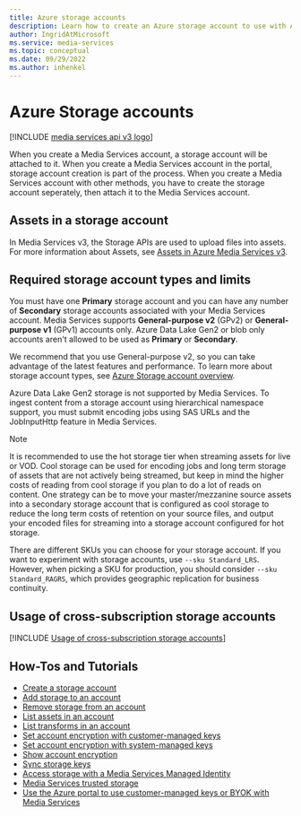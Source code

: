 ```yaml
---
title: Azure storage accounts
description: Learn how to create an Azure storage account to use with Azure Media Services.
author: IngridAtMicrosoft
ms.service: media-services
ms.topic: conceptual
ms.date: 09/29/2022
ms.author: inhenkel
---
```


# Azure Storage accounts

[!INCLUDE [media services api v3 logo](./includes/v3-hr.md)]

When you create a Media Services account, a storage account will be attached to it.  When you create a Media Services account in the portal, storage account creation is part of the process.  When you create a Media Services account with other methods, you have to create the storage account seperately, then attach it to the Media Services account.

## Assets in a storage account

In Media Services v3, the Storage APIs are used to upload files into assets. For more information about Assets, see [Assets in Azure Media Services v3](assets-concept.md).

## Required storage account types and limits

You must have one **Primary** storage account and you can have any number of **Secondary** storage accounts associated with your Media Services account. Media Services supports **General-purpose v2** (GPv2) or **General-purpose v1** (GPv1) accounts only. Azure Data Lake Gen2 or blob only accounts aren't allowed to be used as **Primary** or **Secondary**.

We recommend that you use General-purpose v2, so you can take advantage of the latest features and performance. To learn more about storage account types, see [Azure Storage account overview](/azure/storage/common/storage-account-overview).

Azure Data Lake Gen2 storage is not supported by Media Services. To ingest content from a storage account using hierarchical namespace support, you must submit encoding jobs using SAS URLs and the JobInputHttp feature in Media Services.

> [!NOTE]
> It is recommended to use the hot storage tier when streaming assets for live or VOD. Cool storage can be used for encoding jobs and long term storage of assets that are not actively being streamed, but keep in mind the higher costs of reading from cool storage if you plan to do a lot of reads on content. One strategy can be to move your master/mezzanine source assets into a secondary storage account that is configured as cool storage to reduce the long term costs of retention on your source files, and output your encoded files for streaming into a storage account configured for hot storage.

There are different SKUs you can choose for your storage account. If you want to experiment with storage accounts, use `--sku Standard_LRS`. However, when picking a SKU for production, you should consider `--sku Standard_RAGRS`, which provides geographic replication for business continuity.

## Usage of cross-subscription storage accounts

[!INCLUDE [Usage of cross-subscription storage accounts](./includes/note-account-storage-same-subscription.md)]

## How-Tos and Tutorials

- [Create a storage account](storage-create-how-to.md?amspage=storage-account-concept)
- [Add storage to an account](account-add-account-storage-how-to.md?amspage=storage-account-concept)
- [Remove storage from an account](account-remove-account-storage-how-to.md?amspage=storage-account-concept)
- [List assets in an account](account-list-assets-how-to.md?amspage=storage-account-concept)
- [List transforms in an account](account-list-transforms-how-to.md?amspage=storage-account-concept)
- [Set account encryption with customer-managed keys](account-set-account-encryption-customer-managed-key-how-to.md?amspage=storage-account-concept)
- [Set account encryption with system-managed keys](account-set-account-encryption-system-managed-key-how-to.md?amspage=storage-account-concept)
- [Show account encryption](account-show-encryption-how-to.md?amspage=storage-account-concept)
- [Sync storage keys](storage-sync-storage-keys-how-to.md?amspage=storage-account-concept)
- [Access storage with a Media Services Managed Identity](security-access-storage-managed-identity-cli-tutorial.md?amspage=storage-account-concept)
- [Media Services trusted storage](security-trusted-storage-rest-tutorial.md?amspage=storage-account-concept)
- [Use the Azure portal to use customer-managed keys or BYOK with Media Services](security-customer-managed-keys-portal-tutorial.md?amspage=storage-account-concept)